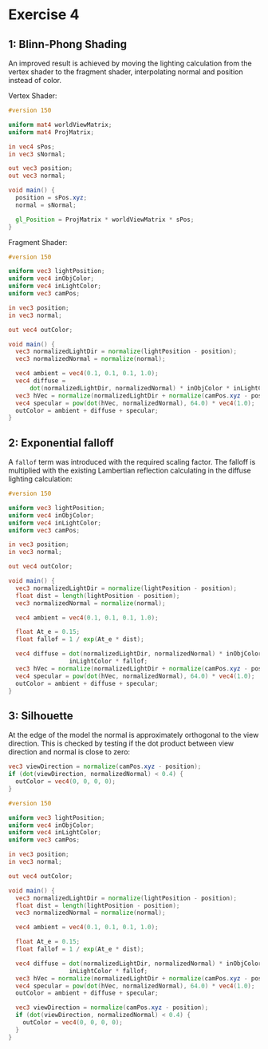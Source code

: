 # Exercise 4

## 1: Blinn-Phong Shading
An improved result is achieved by moving the lighting calculation from the
vertex shader to the fragment shader, interpolating normal and position instead
of color.

Vertex Shader:
```glsl
#version 150

uniform mat4 worldViewMatrix;
uniform mat4 ProjMatrix;

in vec4 sPos;
in vec3 sNormal;

out vec3 position;
out vec3 normal;

void main() {
  position = sPos.xyz;
  normal = sNormal;

  gl_Position = ProjMatrix * worldViewMatrix * sPos;
}
```

Fragment Shader:
```glsl
#version 150

uniform vec3 lightPosition;
uniform vec4 inObjColor;
uniform vec4 inLightColor;
uniform vec3 camPos;

in vec3 position;
in vec3 normal;

out vec4 outColor;

void main() {
  vec3 normalizedLightDir = normalize(lightPosition - position);
  vec3 normalizedNormal = normalize(normal);

  vec4 ambient = vec4(0.1, 0.1, 0.1, 1.0);
  vec4 diffuse =
      dot(normalizedLightDir, normalizedNormal) * inObjColor * inLightColor;
  vec3 hVec = normalize(normalizedLightDir + normalize(camPos.xyz - position));
  vec4 specular = pow(dot(hVec, normalizedNormal), 64.0) * vec4(1.0);
  outColor = ambient + diffuse + specular;
}
```

## 2: Exponential falloff
A `fallof` term was introduced with the required scaling factor.
The falloff is multiplied with the existing Lambertian reflection calculating in
the diffuse lighting calculation:

```glsl
#version 150

uniform vec3 lightPosition;
uniform vec4 inObjColor;
uniform vec4 inLightColor;
uniform vec3 camPos;

in vec3 position;
in vec3 normal;

out vec4 outColor;

void main() {
  vec3 normalizedLightDir = normalize(lightPosition - position);
  float dist = length(lightPosition - position);
  vec3 normalizedNormal = normalize(normal);

  vec4 ambient = vec4(0.1, 0.1, 0.1, 1.0);

  float At_e = 0.15;
  float fallof = 1 / exp(At_e * dist);

  vec4 diffuse = dot(normalizedLightDir, normalizedNormal) * inObjColor *
                 inLightColor * fallof;
  vec3 hVec = normalize(normalizedLightDir + normalize(camPos.xyz - position));
  vec4 specular = pow(dot(hVec, normalizedNormal), 64.0) * vec4(1.0);
  outColor = ambient + diffuse + specular;
}
```

## 3: Silhouette
At the edge of the model the normal is approximately orthogonal to the view
direction. This is checked by testing if the dot product between view direction
and normal is close to zero:

```glsl
vec3 viewDirection = normalize(camPos.xyz - position);
if (dot(viewDirection, normalizedNormal) < 0.4) {
  outColor = vec4(0, 0, 0, 0);
}
```

```glsl
#version 150

uniform vec3 lightPosition;
uniform vec4 inObjColor;
uniform vec4 inLightColor;
uniform vec3 camPos;

in vec3 position;
in vec3 normal;

out vec4 outColor;

void main() {
  vec3 normalizedLightDir = normalize(lightPosition - position);
  float dist = length(lightPosition - position);
  vec3 normalizedNormal = normalize(normal);

  vec4 ambient = vec4(0.1, 0.1, 0.1, 1.0);

  float At_e = 0.15;
  float fallof = 1 / exp(At_e * dist);

  vec4 diffuse = dot(normalizedLightDir, normalizedNormal) * inObjColor *
                 inLightColor * fallof;
  vec3 hVec = normalize(normalizedLightDir + normalize(camPos.xyz - position));
  vec4 specular = pow(dot(hVec, normalizedNormal), 64.0) * vec4(1.0);
  outColor = ambient + diffuse + specular;

  vec3 viewDirection = normalize(camPos.xyz - position);
  if (dot(viewDirection, normalizedNormal) < 0.4) {
    outColor = vec4(0, 0, 0, 0);
  }
}
```
